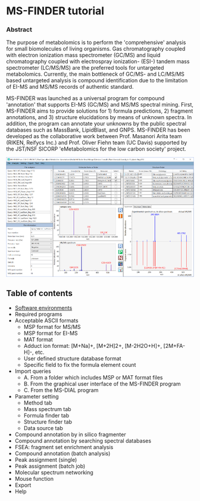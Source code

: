 # MS-FINDER tutorial

### Abstract

The purpose of metabolomics is to perform the 'comprehensive' analysis for small biomolecules of
living organisms. Gas chromatography coupled with electron ionization mass spectrometer (GC/MS)
and liquid chromatography coupled with electrospray ionization- (ESI-) tandem mass spectrometer
(LC/MS/MS) are the preferred tools for untargeted metabolomics. Currently, the main bottleneck of
GC/MS- and LC/MS/MS based untargeted analysis is compound identification due to the limitation of
EI-MS and MS/MS records of authentic standard.

MS-FINDER was launched as a universal program for compound 'annotation' that supports
EI-MS (GC/MS) and MS/MS spectral mining. First, MS-FINDER aims to provide solutions for 1)
formula predictions, 2) fragment annotations, and 3) structure elucidations by means of unknown
spectra. In addition, the program can annotate your unknowns by the public spectral databases such as
MassBank, LipidBlast, and GNPS. MS-FINDER has been developed as the collaborative work
between Prof. Masanori Arita team (RIKEN, Reifycs Inc.) and Prof. Oliver Fiehn team (UC Davis)
supported by the JST/NSF SICORP 'eMetabolomics for the low carbon society' project.

![MS-FINDER screenshot](/images/scrMsDial1.png)


## Table of contents

* [Software environments](http:// "Software environments")
* Required programs
* Acceptable ASCII formats
	* MSP format for MS/MS
	* MSP format for EI-MS
	* MAT format
	* Adduct ion format: [M+Na]+, [M+2H]2+, [M-2H2O+H]+, [2M+FA-H]-, etc.
	* User defined structure database format
	* Specific field to fix the formula element count
* Import queries
	* A. From a folder which includes MSP or MAT format files
	* B. From the graphical user interface of the MS-FINDER program
	* C. From the MS-DIAL program
* Parameter setting
	* Method tab
	* Mass spectrum tab
	* Formula finder tab
	* Structure finder tab
	* Data source tab
* Compound annotation by in silico fragmenter
* Compound annotation by searching spectral databases
* FSEA: fragment set enrichment analysis
* Compound annotation (batch analysis)
* Peak assignment (single)
* Peak assignment (batch job)
* Molecular spectrum networking
* Mouse function
* Export
* Help
